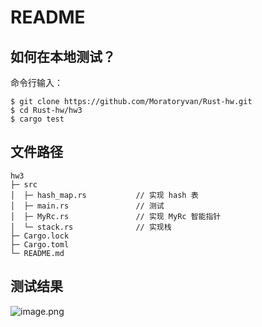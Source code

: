 # README 

## 如何在本地测试？

命令行输入：
```
$ git clone https://github.com/Moratoryvan/Rust-hw.git
$ cd Rust-hw/hw3
$ cargo test 
```

## 文件路径

```
hw3
├─ src
│  ├─ hash_map.rs           // 实现 hash 表
│  ├─ main.rs               // 测试
│  ├─ MyRc.rs               // 实现 MyRc 智能指针
│  └─ stack.rs              // 实现栈
├─ Cargo.lock
├─ Cargo.toml
└─ README.md
```

## 测试结果 

![image.png](https://s2.loli.net/2023/09/06/OWBpRZVJhYneXcA.png)